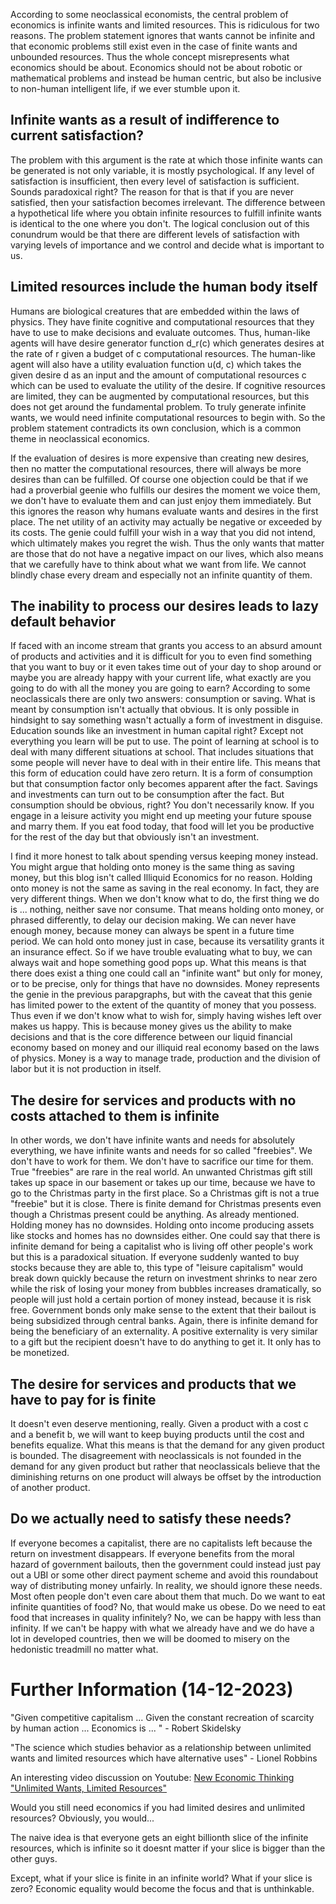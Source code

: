 According to some neoclassical economists, the central problem of economics is infinite wants and limited resources. This is ridiculous for two reasons. The problem statement ignores that wants cannot be infinite and that economic problems still exist even in the case of finite wants and unbounded resources. Thus the whole concept misrepresents what economics should be about. Economics should not be about robotic or mathematical problems and instead be human centric, but also be inclusive to non-human intelligent life, if we ever stumble upon it.

## Infinite wants as a result of indifference to current satisfaction?

The problem with this argument is the rate at which those infinite wants can be generated is not only variable, it is mostly psychological. If any level of satisfaction is insufficient, then every level of satisfaction is sufficient. Sounds paradoxical right? The reason for that is that if you are never satisfied, then your satisfaction becomes irrelevant. The difference between a hypothetical life where you obtain infinite resources to fulfill infinite wants is identical to the one where you don't. The logical conclusion out of this conundrum would be that there are different levels of satisfaction with varying levels of importance and we control and decide what is important to us. 

## Limited resources include the human body itself

Humans are biological creatures that are embedded within the laws of physics. They have finite cognitive and computational resources that they have to use to make decisions and evaluate outcomes. Thus, human-like agents will have desire generator function d_r(c) which generates desires at the rate of r given a budget of c computational resources. The human-like agent will also have a utility evaluation function u(d, c) which takes the given desire d as an input and the amount of computational resources c which can be used to evaluate the utility of the desire. If cognitive resources are limited, they can be augmented by computational resources, but this does not get around the fundamental problem. To truly generate infinite wants, we would need infinite computational resources to begin with. So the problem statement contradicts its own conclusion, which is a common theme in neoclassical economics.

If the evaluation of desires is more expensive than creating new desires, then no matter the computational resources, there will always be more desires than can be fulfilled. Of course one objection could be that if we had a proverbial geenie who fulfills our desires the moment we voice them, we don't have to evaluate them and can just enjoy them immediately. But this ignores the reason why humans evaluate wants and desires in the first place. The net utility of an activity may actually be negative or exceeded by its costs. The genie could fulfill your wish in a way that you did not intend, which ultimately makes you regret the wish. Thus the only wants that matter are those that do not have a negative impact on our lives, which also means that we carefully have to think about what we want from life. We cannot blindly chase every dream and especially not an infinite quantity of them.

## The inability to process our desires leads to lazy default behavior

If faced with an income stream that grants you access to an absurd amount of products and activities and it is difficult for you to even find something that you want to buy or it even takes time out of your day to shop around or maybe you are already happy with your current life, what exactly are you going to do with all the money you are going to earn? According to some neoclassicals there are only two answers: consumption or saving. What is meant by consumption isn't actually that obvious. It is only possible in hindsight to say something wasn't actually a form of investment in disguise. Education sounds like an investment in human capital right? Except not everything you learn will be put to use. The point of learning at school is to deal with many different situations at school. That includes situations that some people will never have to deal with in their entire life. This means that this form of education could have zero return. It is a form of consumption but that consumption factor only becomes apparent after the fact. Savings and investments can turn out to be consumption after the fact. But consumption should be obvious, right? You don't necessarily know. If you engage in a leisure activity you might end up meeting your future spouse and marry them. If you eat food today, that food will let you be productive for the rest of the day but that obviously isn't an investment.

I find it more honest to talk about spending versus keeping money instead. You might argue that holding onto money is the same thing as saving money, but this blog isn't called Illiquid Economics for no reason. Holding onto money is not the same as saving in the real economy. In fact, they are very different things. When we don't know what to do, the first thing we do is  ... nothing, neither save nor consume. That means holding onto money, or phrased differently, to delay our decision making. We can never have enough money, because money can always be spent in a future time period. We can hold onto money just in case, because its versatility grants it an insurance effect. So if we have trouble evaluating what to buy, we can always wait and hope something good pops up. What this means is that there does exist a thing one could call an "infinite want" but only for money, or to be precise, only for things that have no downsides. Money represents the genie in the previous parapgraphs, but with the caveat that this genie has limited power to the extent of the quantity of money that you possess. Thus even if we don't know what to wish for, simply having wishes left over makes us happy. This is because money gives us the ability to make decisions and that is the core difference between our liquid financial economy based on money and our illiquid real economy based on the laws of physics. Money is a way to manage trade, production and the division of labor but it is not production in itself.

## The desire for services and products with no costs attached to them is infinite

In other words, we don't have infinite wants and needs for absolutely everything, we have infinite wants and needs for so called "freebies". We don't have to work for them. We don't have to sacrifice our time for them. True "freebies" are rare in the real world. An unwanted Christmas gift still takes up space in our basement or takes up our time, because we have to go to the Christmas party in the first place. So a Christmas gift is not a true "freebie" but it is close. There is finite demand for Christmas presents even though a Christmas present could be anything. As already mentioned. Holding money has no downsides. Holding onto income producing assets like stocks and homes has no downsides either. One could say that there is infinite demand for being a capitalist who is living off other people's work but this is a paradoxical situation. If everyone suddenly wanted to buy stocks because they are able to, this type of "leisure capitalism" would break down quickly because the return on investment shrinks to near zero while the risk of losing your money from bubbles increases dramatically, so people will just hold a certain portion of money instead, because it is risk free. Government bonds only make sense to the extent that their bailout is being subsidized through central banks. Again, there is infinite demand for being the beneficiary of an externality. A positive externality is very similar to a gift but the recipient doesn't have to do anything to get it. It only has to be monetized.

## The desire for services and products that we have to pay for is finite

It doesn't even deserve mentioning, really. Given a product with a cost c and a benefit b, we will want to keep buying products until the cost and benefits equalize. What this means is that the demand for any given product is bounded. The disagreement with neoclassicals is not founded in the demand for any given product but rather that neoclassicals believe that the diminishing returns on one product will always be offset by the introduction of another product. 

## Do we actually need to satisfy these needs?

If everyone becomes a capitalist, there are no capitalists left because the return on investment disappears. If everyone benefits from the moral hazard of government bailouts, then the government could instead just pay out a UBI or some other direct payment scheme and avoid this roundabout way of distributing money unfairly. In reality, we should ignore these needs. Most often people don't even care about them that much. Do we want to eat infinite quantities of food? No, that would make us obese. Do we need to eat food that increases in quality infinitely? No, we can be happy with less than infinity. If we can't be happy with what we already have and we do have a lot in developed countries, then we will be doomed to misery on the hedonistic treadmill no matter what.

# Further Information (14-12-2023)

"Given competitive capitalism ... Given the constant recreation of scarcity by human action ...
Economics is ...
" - Robert Skidelsky

"The science which studies behavior as a relationship between unlimited wants and limited resources
which have alternative uses" - Lionel Robbins

An interesting video discussion on Youtube: [New Economic Thinking "Unlimited Wants, Limited Resources"](https://youtu.be/CifipPzK7ao)

Would you still need economics if you had limited desires and unlimited resources? Obviously, you would...

The naive idea is that everyone gets an eight billionth slice of the infinite resources, which is infinite so it doesnt matter if your slice is bigger than the other guys.

Except, what if your slice is finite in an infinite world? What if your slice is zero? Economic equality would become the focus and that is unthinkable.
